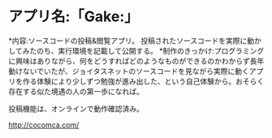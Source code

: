 # アプリ名:「Gake:」
*内容:ソースコードの投稿&閲覧アプリ。
投稿されたソースコードを実際に動かしてみたのち、実行環境を記載して公開する。 
*制作のきっかけ:プログラミングに興味はありながら、何をどうすればどのようなものができるのかわからず長年動けないでいたが、ジョイタスネットのソースコードを見ながら実際に動くアプリを作る体験により少しずつ勉強が進み出した、という自己体験から。おそらく存在する似た境遇の人の第一歩になれば。

投稿機能は、オンラインで動作確認済み。

http://cocomca.com/


